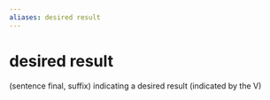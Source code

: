 ```yaml
---
aliases: desired result
---
```

# desired result

(sentence final, suffix) indicating a desired result (indicated by the V)